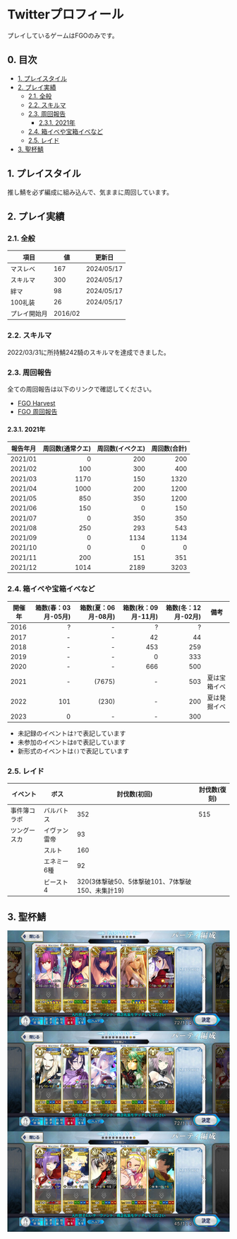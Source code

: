 # Twitterプロフィール <!-- omit in toc -->

プレイしているゲームはFGOのみです。

## 0. 目次 <!-- omit in toc -->

- [1. プレイスタイル](#1-プレイスタイル)
- [2. プレイ実績](#2-プレイ実績)
  - [2.1. 全般](#21-全般)
  - [2.2. スキルマ](#22-スキルマ)
  - [2.3. 周回報告](#23-周回報告)
    - [2.3.1. 2021年](#231-2021年)
  - [2.4. 箱イベや宝箱イベなど](#24-箱イベや宝箱イベなど)
  - [2.5. レイド](#25-レイド)
- [3. 聖杯鯖](#3-聖杯鯖)

## 1. プレイスタイル

推し鯖を必ず編成に組み込んで、気ままに周回しています。

## 2. プレイ実績

### 2.1. 全般

| 項目         | 値      | 更新日     |
| ------------ | ------- | ---------- |
| マスレベ     | 167     | 2024/05/17 |
| スキルマ     | 300     | 2024/05/17 |
| 絆マ         | 98      | 2024/05/17 |
| 100礼装      | 26      | 2024/05/17 |
| プレイ開始月 | 2016/02 |            |

### 2.2. スキルマ

2022/03/31に所持鯖242騎のスキルマを達成できました。

<blockquote class="twitter-tweet">
  <a href="https://twitter.com/silverag_corgi/status/1509187666574995457?ref_src=twsrc%5Etfw"></a>
</blockquote>
<script async src="https://platform.twitter.com/widgets.js" charset="utf-8"></script>

### 2.3. 周回報告

全ての周回報告は以下のリンクで確認してください。

- [FGO Harvest](https://fgojunks.max747.org/harvest/contents/user/silverag_corgi.html)
- [FGO 周回報告](https://fgodrop.max747.org/owners/4e2d5699-3f48-47e9-863e-b5a31a63348e/reports)

#### 2.3.1. 2021年

| 報告年月 | 周回数(通常クエ) | 周回数(イベクエ) | 周回数(合計) |
| -------- | ---------------: | ---------------: | -----------: |
| 2021/01  |                0 |              200 |          200 |
| 2021/02  |              100 |              300 |          400 |
| 2021/03  |             1170 |              150 |         1320 |
| 2021/04  |             1000 |              200 |         1200 |
| 2021/05  |              850 |              350 |         1200 |
| 2021/06  |              150 |                0 |          150 |
| 2021/07  |                0 |              350 |          350 |
| 2021/08  |              250 |              293 |          543 |
| 2021/09  |                0 |             1134 |         1134 |
| 2021/10  |                0 |                0 |            0 |
| 2021/11  |              200 |              151 |          351 |
| 2021/12  |             1014 |             2189 |         3203 |

### 2.4. 箱イベや宝箱イベなど

| 開催年 | 箱数(春：03月-05月) | 箱数(夏：06月-08月) | 箱数(秋：09月-11月) | 箱数(冬：12月-02月) | 備考         |
| ------ | ------------------: | ------------------: | ------------------: | ------------------: | ------------ |
| 2016   |                   ? |                   - |                   ? |                   ? |              |
| 2017   |                   - |                   - |                  42 |                  44 |              |
| 2018   |                   - |                   - |                 453 |                 259 |              |
| 2019   |                   - |                   - |                   0 |                 333 |              |
| 2020   |                   - |                   - |                 666 |                 500 |              |
| 2021   |                   - |              (7675) |                   - |                 503 | 夏は宝箱イベ |
| 2022   |                 101 |               (230) |                   - |                 200 | 夏は発掘イベ |
| 2023   |                   0 |                   - |                   - |                 300 |              |

- 未記録のイベントは`?`で表記しています
- 未参加のイベントは`0`で表記しています
- 新形式のイベントは`()`で表記しています

### 2.5. レイド

| イベント     | ボス         | 討伐数(初回)                                     | 討伐数(復刻) |
| ------------ | ------------ | ------------------------------------------------ | ------------ |
| 事件簿コラボ | バルバトス   | 352                                              | 515          |
| ツングースカ | イヴァン雷帝 | 93                                               |              |
|              | スルト       | 160                                              |              |
|              | エネミー6種  | 92                                               |              |
|              | ビースト4    | 320(3体撃破50、5体撃破101、7体撃破150、未集計19) |              |

## 3. 聖杯鯖

<img src="./assets/img/Screenshot_20240517-004123.jpg" width="900">

